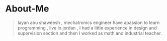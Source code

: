 # About-Me

> layan abu shaweesh , mechatronics engineer have apassion to learn programming , live in jordan , I had a little experience in design and supervision section and then I worked as math and industrial teacher.
